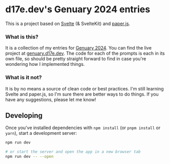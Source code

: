 # d17e.dev's Genuary 2024 entries

This is a project based on [Svelte](https://svelte.dev/) (& SvelteKit) and [paper.js](http://paperjs.org/).

### What is this?
It is a collection of my entries for [Genuary 2024](https://genuary.art/prompts). You can find the live project at [genuary.d17e.dev](https://genuary.d17e.dev). The code for each of the prompts is each in its own file, so should be pretty straight forward to find in case you're wondering how I implemented things.

### What is it not?
It is by no means a source of clean code or best practices. I'm still learning Svelte and paper.js, so I'm sure there are better ways to do things. If you have any suggestions, please let me know!


## Developing

Once you've installed dependencies with `npm install` (or `pnpm install` or `yarn`), start a development server:

```bash
npm run dev

# or start the server and open the app in a new browser tab
npm run dev -- --open
```